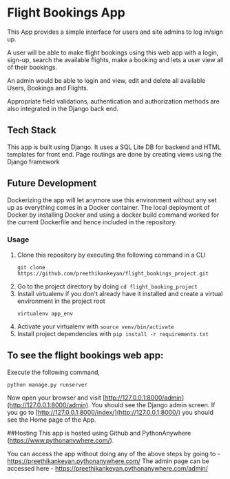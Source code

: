 # Flight Bookings App

This App provides a simple interface for users and site admins to log in/sign up.

A user will be able to make flight bookings using this web app with a login, sign-up, search the available flights, make a booking and lets a user view all of their bookings.

An admin would be able to login and view, edit and delete all available Users, Bookings and Flights.

Appropriate field validations, authentication and authorization methods are also integrated in the Django back end.

## Tech Stack
This app is built using Django. It uses a SQL Lite DB for backend and HTML templates for front end. Page routings are done by creating views using the Django framework

## Future Development
Dockerizing the app will let anymore use this environment without any set up as everything comes in a Docker container. The local deployment of Docker by installing Docker and using a docker build command worked for the current Dockerfile and hence included in the repository.

### Usage

1. Clone this repository by executing the following command in a CLI
   ```
   git clone https://github.com/preethikankeyan/flight_bookings_project.git
   ```
2. Go to the project directory by doing `cd flight_booking_project`
3. Install virtualenv if you don't already have it installed and create a virtual environment in the project root
   ```
   virtualenv app_env
   ```
4. Activate your virtualenv with `source venv/bin/activate`
5. Install project dependencies with `pip install -r requirements.txt`

## To see the flight bookings web app:
Execute the following command,
```
python manage.py runserver
```

Now open your browser and visit [http://127.0.0.1:8000/admin](http://127.0.0.1:8000/admin). You should see the Django 
admin screen. If you go to [http://127.0.0.1:8000/index/](http://127.0.0.1:8000/) you should see the Home page of the App.

##Hosting
This app is hosted using Github and PythonAnywhere (https://www.pythonanywhere.com/).

You can access the app without doing any of the above steps by going to - https://preethikankeyan.pythonanywhere.com/
The admin page can be accessed here - https://preethikankeyan.pythonanywhere.com/admin/
